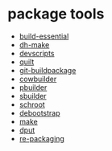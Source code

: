 # package tools

* [build-essential]()
* [dh-make]()
* [devscripts]()
* [quilt]()
* [git-buildpackage]()
* [cowbuilder]()
* [pbuilder]()
* [sbuilder]()
* [schroot]()
* [debootstrap]()
* [make]()
* [dput]()
* [re-packaging]()